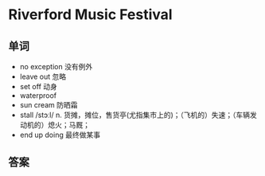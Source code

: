 # Riverford Music Festival

## 单词
- no exception 没有例外
- leave out 忽略
- set off 动身
- waterproof
- sun cream 防晒霜
- stall /stɔːl/ n. 货摊，摊位，售货亭(尤指集市上的)；（飞机的）失速；（车辆发动机的）熄火；马厩；
- end up doing 最终做某事
  
## 答案

